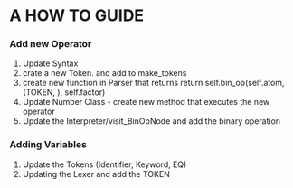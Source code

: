 # A HOW TO GUIDE


### Add new Operator  
1.  Update Syntax 
2.  crate a new Token. and add to make_tokens
3. create new function in Parser that returns return self.bin_op(self.atom, (TOKEN, ), self.factor)
4.  Update Number Class - create new method that executes the new operator
5. Update the Interpreter/visit_BinOpNode and add the binary operation


### Adding Variables

1. Update the Tokens (Identifier, Keyword, EQ)
2. Updating the Lexer and add the TOKEN
 
